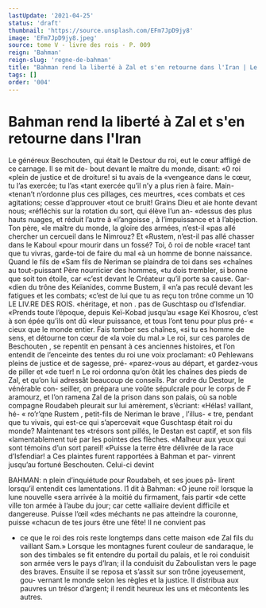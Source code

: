 ```yaml
---
lastUpdate: '2021-04-25'
status: 'draft'
thumbnail: 'https://source.unsplash.com/EFm7JpD9jy8'
image: 'EFm7JpD9jy8.jpeg'
source: tome V - livre des rois - P. 009
reign: 'Bahman'
reign-slug: 'regne-de-bahman'
title: "Bahman rend la liberté à Zal et s'en retourne dans l'Iran | Le Livre des Rois | Shâhnâmeh"
tags: []
order: '004'
---
```


# Bahman rend la liberté à Zal et s'en retourne dans l'Iran

Le généreux Beschouten, qui était le Destour du
roi, eut le cœur affligé de ce carnage. Il se mit de- bout devant le maître du monde, disant: «0 roi «plein de justice et de droiture! si tu avais de la «vengeance dans le cœur, tu l’as exercée; tu l’as
«tant exercée qu’il n’y a plus rien à faire. Main-
«tenan’t n’ordonne plus ces pillages, ces meurtres,
«ces combats et ces agitations; cesse d’approuver «tout ce bruit! Grains Dieu et aie honte devant nous; «réfléchis sur la rotation du sort, qui élève l’un an-
«dessus des plus hauts nuages, et réduit l’autre à «l’angoisse , à l’impuissance et à l’abjection. Ton père,
«le maître du monde, la gloire des armées, n’est-il
«pas allé chercher un cercueil dans le Nimrouz? Et
«Rustem, n’est-il pas allé chasser dans le Kaboul «pour mourir dans un fossé? Toi, ô roi de noble «race! tant que tu vivras, garde-toi de faire du mal «à un homme de bonne naissance. Quand le fils de «Sam fils de Neriman se plaindra de toi dans ses «chaînes au tout-puissant Père nourricier des hommes,
«tu dois trembler, si bonne que soit ton étoile, car «c’est devant le Créateur qu’il porte sa cause. Gar-
«dien du trône des Keïanides, comme Bustem, il «n’a pas reculé devant les fatigues et les combats;
«c’est de lui que tu as reçu ton trône comme un
10 LE LIV.RE DES ROIS. «héritage, et non . pas de Guschtasp ou d’Isfendiar. «Prends toute l’époque, depuis Keï-Kobad jusqu’au «sage Keï Khosrou, c’est à son épée qu’ils ont dû
«leur puissance, et tous l’ont tenu pour plus pré-
« cieux que le monde entier. Fais tomber ses chaînes,
«si tu es homme de sens, et détourne ton cœur de «la voie du mal.»
Le roi, sur ces paroles de Beschouten , se repentit en pensant à ces anciennes histoires, et l’on entendit
de l’enceinte des tentes du roi une voix proclamant:
«0 Pehlewans pleins de justice et de sagesse, pré- «parez-vous au départ, et gardez-vous de piller et
«de tuer! n Le roi ordonna qu’on ôtât les chaînes des
pieds de Zal, et qu’on lui adressât beaucoup de conseils. Par ordre du Destour, le vénérable con- seiller, on prépara une voûte sépulcrale pour le corps
de F aramourz, et l’on ramena Zal de la prison dans son palais, où sa noble compagne Roudabeh pleurait sur lui amèrement, s’écriant: «Hélas! vaillant, hé-
« ro’r’qne Rustem , petit-fils de Neriman le brave , l’illus-
« tre, pendant que tu vivais, qui est-ce qui s’apercevait «que Guschtasp était roi du monde? Maintenant tes «trésors sont pillés, le Destan est captif, et son fils «lamentablement tué par les pointes des flèches. «Malheur aux yeux qui sont témoins d’un sort pareil! «Puisse la terre être délivrée de la race d’Isfendiar! a
Ces plaintes furent rapportées à Bahman et par- vinrent jusqu’au fortuné Beschouten. Celui-ci devint

BAHMAN: n plein d’inquiétude pour Roudabeh, et ses joues pâ-
lirent lorsqu’il entendit ces lamentations. l1 dit à Bahman: «O jeune roi! lorsque la lune nouvelle «sera arrivée à la moitié du firmament, fais partir
«de cette ville ton armée à l’aube du jour; car cette «alliaire devient difficile et dangereuse. Puisse l’œil «des méchants ne pas atteindre la couronne, puisse «chacun de tes jours être une fête! Il ne convient pas

- ce que le roi des rois reste longtemps dans cette maison «de Zal fils du vaillant Sam.» Lorsque les montagnes furent couleur de sandaraque, le son des timbales se fit entendre du portail du palais, et le roi conduisit son armée vers le pays d’Iran; il la conduisit du Zaboulistan vers le page des braves. Ensuite il se reposa et s’assit sur son trône joyeusement, gou- vernant le monde selon les règles et la justice. ll distribua aux pauvres un trésor d’argent; il rendit heureux les uns et mécontents les autres.

